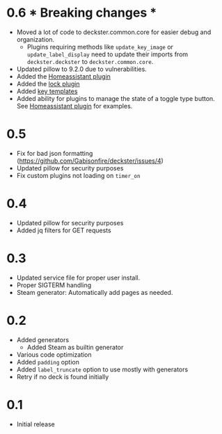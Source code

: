 # 0.6 * Breaking changes *
- Moved a lot of code to deckster.common.core for easier debug and organization.
  - Plugins requiring methods like `update_key_image` or `update_label_display` need to update their imports from `deckster.deckster` to `deckster.common.core`.
- Updated pillow to 9.2.0 due to vulnerabilities.
- Added the [Homeassistant plugin](https://deckster-sd.readthedocs.io/en/latest/plugins/)
- Added the [lock plugin](https://deckster-sd.readthedocs.io/en/latest/plugins/)
- Added [key templates](https://deckster-sd.readthedocs.io/en/latest/config/)
- Added ability for plugins to manage the state of a toggle type button. See [Homeassistant plugin](https://deckster-sd.readthedocs.io/en/latest/plugins/) for examples.

# 0.5
- Fix for bad json formatting  (https://github.com/Gabisonfire/deckster/issues/4)
- Updated pillow for security purposes
- Fix custom plugins not loading on `timer_on`

# 0.4
- Updated pillow for security purposes
- Added jq filters for GET requests

# 0.3
- Updated service file for proper user install.
- Proper SIGTERM handling
- Steam generator: Automatically add pages as needed.

# 0.2
- Added generators
  - Added Steam as builtin generator
- Various code optimization
- Added `padding` option
- Added `label_truncate` option to use mostly with generators
- Retry if no deck is found initially

# 0.1
- Initial release
